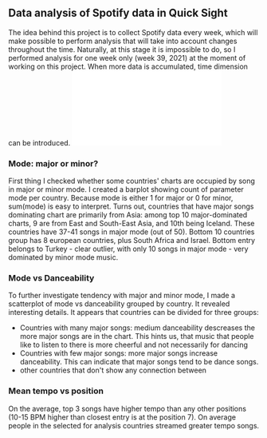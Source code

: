 ## Data analysis of Spotify data in Quick Sight
The idea behind this project is to collect Spotify data every week, which will make possible to perform analysis that will take into account changes throughout the time. Naturally, at this stage it is impossible to do, so I performed analysis for one week only (week 39, 2021) at the moment of working on this project. When more data is accumulated, time dimension can be introduced.
![image](./Sum_of_Mode_by_Count.pdf)
### Mode: major or minor?
First thing I checked whether some countries' charts are occupied by song in major or minor mode. I created a barplot showing count of parameter mode per country. Because mode is either 1 for major or 0 for minor, sum(mode) is easy to interpret. Turns out, countries that have major songs dominating chart are primarily from Asia: among top 10 major-dominated charts, 9 are from  East and South-East Asia, and 10th being Iceland. These countries have 37-41 songs in major mode (out of 50). Bottom 10 countries group has 8 european countries, plus South Africa and Israel. Bottom entry belongs to Turkey - clear outlier, with only 10 songs in major mode - very dominated by minor mode music.
### Mode vs Danceability
To further investigate tendency with major and minor mode, I made a scatterplot of mode vs danceability grouped by country. It revealed interesting details. It appears that countries can be divided for three groups:  
- Countries with many major songs: medium danceability descreases the more major songs are in the chart. This hints us, that music that people like to listen to there is more cheerful and not necessarily for dancing
- Countries with few major songs: more major songs increase danceability. This can indicate that major songs tend to be dance songs.
- other countries that don't show any connection between 
### Mean tempo vs position
On the average, top 3 songs have higher tempo than any other positions (10-15 BPM higher than closest entry is at the position 7). On average people in the selected for analysis countries streamed greater tempo songs.

